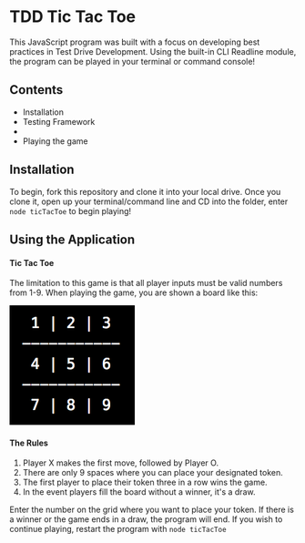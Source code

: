 TDD Tic Tac Toe
===============


This JavaScript program was built with a focus on developing best practices in Test Drive Development. Using the built-in CLI Readline module, the program can be played in your terminal or command console!

Contents
---------
* Installation
* Testing Framework
*
* Playing the game 



## Installation

To begin, fork this repository and clone it into your local drive. Once you clone it, open up your terminal/command line and CD into the folder, enter ```node ticTacToe``` to begin playing!

## Using the Application

#### Tic Tac Toe

The limitation to this game is that all player inputs must be valid numbers from 1-9. When playing the game, you are shown a board like this:

![](displayBoard.png)

#### The Rules
1. Player X makes the first move, followed by Player O.
2. There are only 9 spaces where you can place your designated token.
3. The first player to place their token three in a row wins the game.
4. In the event players fill the board without a winner, it's a draw.

Enter the number on the grid where you want to place your token. If there is a winner or the game ends in a draw, the program will end. If you wish to continue playing, restart the program with ```node ticTacToe```
